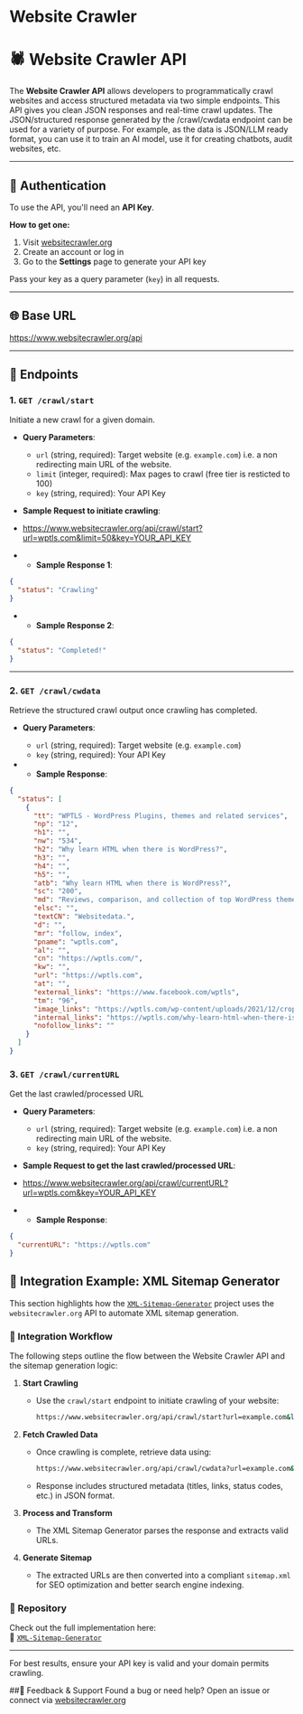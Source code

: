 # Website Crawler

# 🕷️ Website Crawler API

The **Website Crawler API** allows developers to programmatically crawl websites and access structured metadata via two simple endpoints. This API gives you clean JSON responses and real-time crawl updates. The JSON/structured response generated by the /crawl/cwdata endpoint can be used for a variety of purpose. For example, as the data is JSON/LLM ready format, you can use it to train an AI model, use it for creating chatbots, audit websites, etc.

---

## 🔐 Authentication

To use the API, you'll need an **API Key**.

**How to get one:**
1. Visit [websitecrawler.org](https://www.websitecrawler.org)
2. Create an account or log in
3. Go to the **Settings** page to generate your API key

Pass your key as a query parameter (`key`) in all requests.

---

## 🌐 Base URL

https://www.websitecrawler.org/api

---

## 📡 Endpoints

### 1. `GET /crawl/start`

Initiate a new crawl for a given domain.

- **Query Parameters**:
  - `url` (string, required): Target website (e.g. `example.com`) i.e. a non redirecting main URL of the website.
  - `limit` (integer, required): Max pages to crawl (free tier is resticted to 100)
  - `key` (string, required): Your API Key

- **Sample Request to initiate crawling**:

- https://www.websitecrawler.org/api/crawl/start?url=wptls.com&limit=50&key=YOUR_API_KEY

- - **Sample Response 1**:
```json
{
  "status": "Crawling"
}

```
- - **Sample Response 2**:

```json
{
  "status": "Completed!"
} 
```
---

### 2. `GET /crawl/cwdata`

Retrieve the structured crawl output once crawling has completed.

- **Query Parameters**:
  - `url` (string, required): Target website (e.g. `example.com`)
  - `key` (string, required): Your API Key

- - **Sample Response**:
```json
{
  "status": [
    {
      "tt": "WPTLS - WordPress Plugins, themes and related services",
      "np": "12",
      "h1": "",
      "nw": "534",
      "h2": "Why learn HTML when there is WordPress?",
      "h3": "",
      "h4": "",
      "h5": "",
      "atb": "Why learn HTML when there is WordPress?",
      "sc": "200",
      "md": "Reviews, comparison, and collection of top WordPress themes, plugins, related services, and useful WP tips.",
      "elsc": "",
      "textCN": "Websitedata.",
      "d": "",
      "mr": "follow, index",
      "pname": "wptls.com",
      "al": "",
      "cn": "https://wptls.com/",
      "kw": "",
      "url": "https://wptls.com",
      "at": "",
      "external_links": "https://www.facebook.com/wptls",
      "tm": "96",
      "image_links": "https://wptls.com/wp-content/uploads/2021/12/cropped-wptls-logo.png | https://wptls.com/wp-content/uploads/2021/12/cropped-wptls-logo.png | https://wptls.com/wp-content/uploads/2024/02/Spaceship-768x378.jpg | https://wptls.com/wp-content/uploads/2023/12/AdSense-768x612.png | https://wptls.com/wp-content/uploads/2023/12/Exabytes-768x375.jpg | https://wptls.com/wp-content/uploads/2023/10/HTML-768x112.jpg | https://wptls.com/wp-content/uploads/2023/10/Cloudflare-add-site-768x363.png | https://wptls.com/wp-content/uploads/2023/01/Google-Trends-768x363.webp | https://wptls.com/wp-content/uploads/2022/11/Twenty-Twenty-Three-768x351.webp | https://wptls.com/wp-content/uploads/2022/11/Broken-Link-Checker-768x223.webp | https://wptls.com/wp-content/uploads/2022/11/wordpress_logo.webp | https://wptls.com/wp-content/uploads/2022/11/footer-css-768x327.webp",
      "internal_links": "https://wptls.com/why-learn-html-when-there-is-wordpress/ | https://wptls.com/customize-footer-wordpress/",
      "nofollow_links": ""
    }
  ]
}
```
### 3. `GET /crawl/currentURL`

Get the last crawled/processed URL

- **Query Parameters**:
  - `url` (string, required): Target website (e.g. `example.com`) i.e. a non redirecting main URL of the website.
  - `key` (string, required): Your API Key

- **Sample Request to get the last crawled/processed URL**:

- https://www.websitecrawler.org/api/crawl/currentURL?url=wptls.com&key=YOUR_API_KEY

- - **Sample Response**:
```json
{
  "currentURL": "https://wptls.com"
}
```

## 🧩 Integration Example: XML Sitemap Generator

This section highlights how the [`XML-Sitemap-Generator`](https://github.com/pc8544/XML-Sitemap-Generator) project uses the `websitecrawler.org` API to automate XML sitemap generation.

### 🔄 Integration Workflow

The following steps outline the flow between the Website Crawler API and the sitemap generation logic:

1. **Start Crawling**
   - Use the `crawl/start` endpoint to initiate crawling of your website:
     ```bash
     https://www.websitecrawler.org/api/crawl/start?url=example.com&limit=100&key=YOUR_API_KEY
     ```

2. **Fetch Crawled Data**
   - Once crawling is complete, retrieve data using:
     ```bash
     https://www.websitecrawler.org/api/crawl/cwdata?url=example.com&key=YOUR_API_KEY
     ```
   - Response includes structured metadata (titles, links, status codes, etc.) in JSON format.

3. **Process and Transform**
   - The XML Sitemap Generator parses the response and extracts valid URLs.

4. **Generate Sitemap**
   - The extracted URLs are then converted into a compliant `sitemap.xml` for SEO optimization and better search engine indexing.

### 📂 Repository

Check out the full implementation here:  
🔗 [`XML-Sitemap-Generator`](https://github.com/pc8544/XML-Sitemap-Generator)

---

For best results, ensure your API key is valid and your domain permits crawling.

##👋 Feedback & Support
Found a bug or need help? Open an issue or connect via [websitecrawler.org](https://www.websitecrawler.org)

